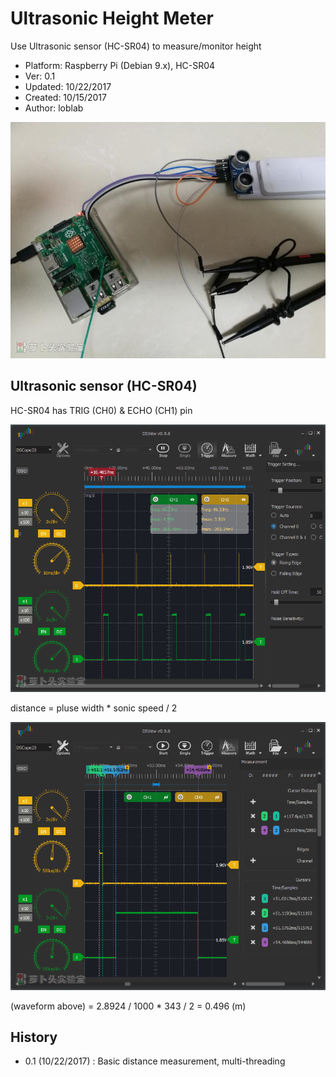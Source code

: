 # Ultrasonic Height Meter

Use Ultrasonic sensor (HC-SR04) to measure/monitor height

- Platform: Raspberry Pi (Debian 9.x), HC-SR04
- Ver: 0.1
- Updated: 10/22/2017
- Created: 10/15/2017
- Author: loblab

![Ultrasonic with Raspberry Pi](https://raw.githubusercontent.com/loblab/ultrasonic/master/ultrasonic.jpg)

## Ultrasonic sensor (HC-SR04)

HC-SR04 has TRIG (CH0) & ECHO (CH1) pin

![Waveform overview](https://raw.githubusercontent.com/loblab/ultrasonic/master/waveform1.png)

distance = pluse width * sonic speed / 2 

![Waveform details](https://raw.githubusercontent.com/loblab/ultrasonic/master/waveform2.png)

(waveform above) = 2.8924 / 1000 * 343 / 2 = 0.496 (m)

## History

- 0.1 (10/22/2017) : Basic distance measurement, multi-threading

